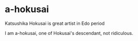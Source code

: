 # a-hokusai
Katsushika Hokusai is great artist in Edo period

I am a-hokusai, one of Hokusai's descendant, not ridiculous.
